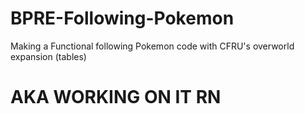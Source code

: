 # BPRE-Following-Pokemon
Making a Functional following Pokemon code with CFRU's overworld expansion (tables)
# AKA WORKING ON IT RN
 
